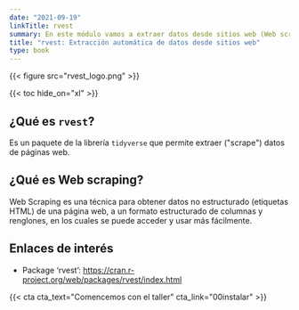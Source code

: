 ```yaml
---
date: "2021-09-19"
linkTitle: rvest
summary: En este módulo vamos a extraer datos desde sitios web (Web scraping).
title: "rvest: Extracción automática de datos desde sitios web"
type: book
---
```


{{< figure src="rvest_logo.png" >}}

{{< toc hide_on="xl" >}}

## ¿Qué es `rvest`?

Es un paquete de la librería `tidyverse` que permite extraer ("scrape") datos de páginas web. 


## ¿Qué es  Web scraping?

Web Scraping es una técnica para obtener datos no estructurado (etiquetas HTML) de una página web, a un formato estructurado de columnas y renglones, en los cuales se puede acceder y usar más fácilmente. 


## Enlaces de interés

* Package ‘rvest’: https://cran.r-project.org/web/packages/rvest/index.html

{{< cta cta_text="Comencemos con el taller" cta_link="00instalar" >}}
